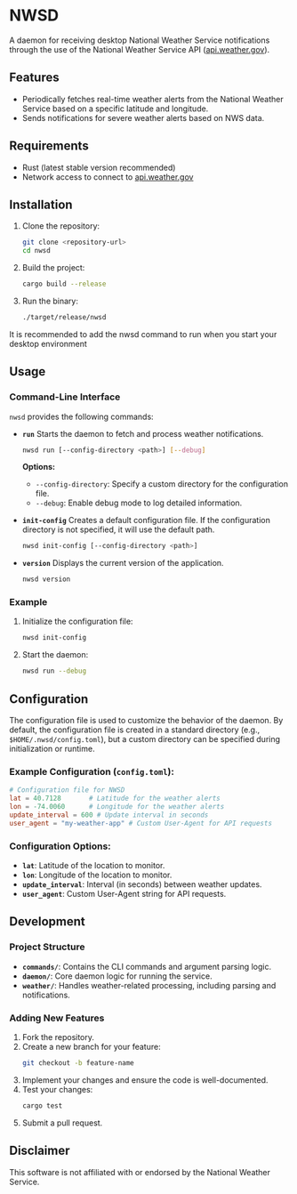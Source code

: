 # NWSD

A daemon for receiving desktop National Weather Service notifications through the use of the National Weather Service API ([api.weather.gov](https://api.weather.gov)).

## Features

- Periodically fetches real-time weather alerts from the National Weather Service based on a specific latitude and longitude.
- Sends notifications for severe weather alerts based on NWS data.

## Requirements

- Rust (latest stable version recommended)
- Network access to connect to [api.weather.gov](https://api.weather.gov)

## Installation

1. Clone the repository:
   ```bash
   git clone <repository-url>
   cd nwsd
   ```
2. Build the project:
   ```bash
   cargo build --release
   ```
3. Run the binary:
   ```bash
   ./target/release/nwsd
   ```

It is recommended to add the nwsd command to run when you start your desktop environment

## Usage

### Command-Line Interface

`nwsd` provides the following commands:

- **`run`**
  Starts the daemon to fetch and process weather notifications.
  ```bash
  nwsd run [--config-directory <path>] [--debug]
  ```
  **Options:**
  - `--config-directory`: Specify a custom directory for the configuration file.
  - `--debug`: Enable debug mode to log detailed information.

- **`init-config`**
  Creates a default configuration file. If the configuration directory is not specified, it will use the default path.
  ```bash
  nwsd init-config [--config-directory <path>]
  ```

- **`version`**
  Displays the current version of the application.
  ```bash
  nwsd version
  ```

### Example

1. Initialize the configuration file:
   ```bash
   nwsd init-config
   ```
2. Start the daemon:
   ```bash
   nwsd run --debug
   ```

## Configuration

The configuration file is used to customize the behavior of the daemon. By default, the configuration file is created in a standard directory (e.g., `$HOME/.nwsd/config.toml`), but a custom directory can be specified during initialization or runtime.

### Example Configuration (`config.toml`):

```toml
# Configuration file for NWSD
lat = 40.7128       # Latitude for the weather alerts
lon = -74.0060      # Longitude for the weather alerts
update_interval = 600 # Update interval in seconds
user_agent = "my-weather-app" # Custom User-Agent for API requests
```

### Configuration Options:

- **`lat`**: Latitude of the location to monitor.
- **`lon`**: Longitude of the location to monitor.
- **`update_interval`**: Interval (in seconds) between weather updates.
- **`user_agent`**: Custom User-Agent string for API requests.

## Development

### Project Structure

- **`commands/`**: Contains the CLI commands and argument parsing logic.
- **`daemon/`**: Core daemon logic for running the service.
- **`weather/`**: Handles weather-related processing, including parsing and notifications.

### Adding New Features
1. Fork the repository.
2. Create a new branch for your feature:
   ```bash
   git checkout -b feature-name
   ```
3. Implement your changes and ensure the code is well-documented.
4. Test your changes:
   ```bash
   cargo test
   ```
5. Submit a pull request.

## Disclaimer

This software is not affiliated with or endorsed by the National Weather Service.
